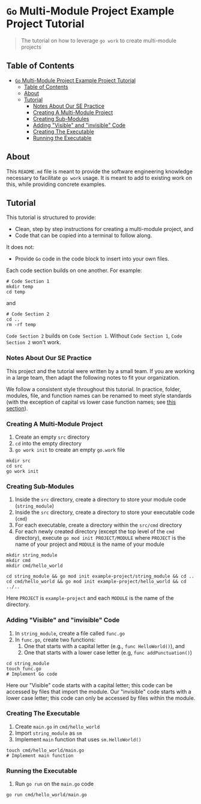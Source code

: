 # `Go` Multi-Module Project Example Project Tutorial

> The tutorial on how to leverage `go work` to create multi-module projects

## Table of Contents

- [`Go` Multi-Module Project Example Project Tutorial](#go-multi-module-project-example-project-tutorial)
  - [Table of Contents](#table-of-contents)
  - [About](#about)
  - [Tutorial](#tutorial)
    - [Notes About Our SE Practice](#notes-about-our-se-practice)
    - [Creating A Multi-Module Project](#creating-a-multi-module-project)
    - [Creating Sub-Modules](#creating-sub-modules)
    - [Adding "Visible" and "invisible" Code](#adding-visible-and-invisible-code)
    - [Creating The Executable](#creating-the-executable)
    - [Running the Executable](#running-the-executable)

## About

This `README.md` file is meant to provide the software engineering knowledge
necessary to facilitate `go work` usage. It is meant to add to existing work on
this, while providing concrete examples.

## Tutorial

This tutorial is structured to provide:

- Clean, step by step instructions for creating a multi-module project, and
- Code that can be copied into a terminal to follow along.

It does not:

- Provide `Go` code in the code block to insert into your own files.

Each code section builds on one another. For example:

```shell
# Code Section 1
mkdir temp
cd temp
```

and

```shell
# Code Section 2
cd ..
rm -rf temp
```

`Code Section 2` builds on `Code Section 1`. Without `Code Section 1`,
`Code Section 2` won't work.

### Notes About Our SE Practice

This project and the tutorial were written by a small team. If you are working
in a large team, then adapt the following notes to fit your organization.

We follow a consistent style throughout this tutorial. In practice, folder,
modules, file, and function names can be renamed to meet style standards (with
the exception of capital vs lower case function names; see
[this section](#adding-visible-and-invisible-code)).

### Creating A Multi-Module Project

1. Create an empty `src` directory
1. `cd` into the empty directory
1. `go work init` to create an empty `go.work` file

```shell
mkdir src
cd src
go work init
```

### Creating Sub-Modules

1. Inside the `src` directory, create a directory to store your module code
   (`string_module`)
1. Inside the `src` directory, create a directory to store your executable code
   (`cmd`)
1. For each executable, create a directory within the `src/cmd` directory
1. For each newly created directory (except the top level of the `cmd`
   directory), execute `go mod init PROJECT/MODULE` where `PROJECT` is the name
   of your project and `MODULE` is the name of your module

```shell
mkdir string_module
mkdir cmd
mkdir cmd/hello_world

cd string_module && go mod init example-project/string_module && cd ..
cd cmd/hello_world && go mod init example-project/hello_world && cd ../..
```

Here `PROJECT` is `example-project` and each `MODULE` is the name of the
directory.

### Adding "Visible" and "invisible" Code

1. In `string_module`, create a file called `func.go`
1. In `func.go`, create two functions:
   1. One that starts with a capital letter (e.g., `func HelloWorld()`), and
   1. One that starts with a lower case letter (e.g, `func addPunctuation()`)

```shell
cd string_module
touch func.go
# Implement Go code
```

Here our "Visible" code starts with a capital letter; this code can be accessed
by files that import the module. Our "invisible" code starts with a lower case
letter; this code can only be accessed by files within the module.

### Creating The Executable

1. Create `main.go` in `cmd/hello_world`
1. Import `string_module` as `sm`
1. Implement `main` function that uses `sm.HelloWorld()`

```shell
touch cmd/hello_world/main.go
# Implement main function
```

### Running the Executable

1. Run `go run` on the `main.go` code

`go run cmd/hello_world/main.go`
